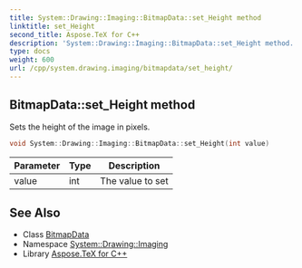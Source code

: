 ```yaml
---
title: System::Drawing::Imaging::BitmapData::set_Height method
linktitle: set_Height
second_title: Aspose.TeX for C++
description: 'System::Drawing::Imaging::BitmapData::set_Height method. Sets the height of the image in pixels in C++.'
type: docs
weight: 600
url: /cpp/system.drawing.imaging/bitmapdata/set_height/
---
```

## BitmapData::set_Height method


Sets the height of the image in pixels.

```cpp
void System::Drawing::Imaging::BitmapData::set_Height(int value)
```


| Parameter | Type | Description |
| --- | --- | --- |
| value | int | The value to set |

## See Also

* Class [BitmapData](../)
* Namespace [System::Drawing::Imaging](../../)
* Library [Aspose.TeX for C++](../../../)
